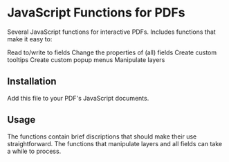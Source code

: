 # JavaScript Functions for PDFs

Several JavaScript functions for interactive PDFs. Includes functions that make it easy to:

Read to/write to fields
Change the properties of (all) fields
Create custom tooltips
Create custom popup menus
Manipulate layers

## Installation

Add this file to your PDF's JavaScript documents.

## Usage

The functions contain brief discriptions that should make their use straightforward. The functions that manipulate layers and all fields can take a while to process.
